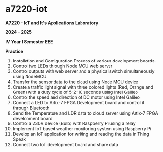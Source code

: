 # a7220-iot
**A7220 - IoT and It's Applications Laboratory**

**2024 - 2025**
 
**IV Year I Semester EEE**
 
**Practice**
1. Installation and Configuration Process of various development boards.
2. Control two LEDs through Node MCU web server
3. Control outputs with web server and a physical switch simultaneously using NodeMCU.
4. Transfer the sensor data to the cloud using Node MCU device
5. Create a traffic light signal with three colored lights (Red, Orange and Green) with a duty cycle of 5-2-10 seconds using Intel Galileo
6. Control the speed and direction of DC motor using Intel Galileo
7. Connect a LED to Artix-7 FPGA Development board and control it through Bluetooth
8. Send the Temperature and LDR data to cloud server using Artix-7 FPGA development board
9. Control a 230V device (Bulb) with Raspberry Pi using a relay
10. Implement IoT based weather monitoring system using Raspberry Pi
11. Develop an IoT application for writing and reading the data in Thing Speak
12. Connect two IoT development board and share data